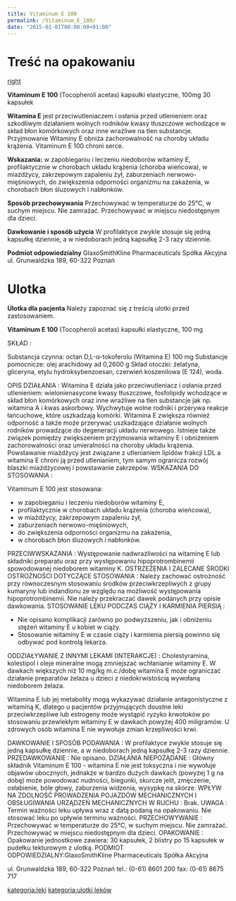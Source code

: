 ```yaml
---
title: Vitaminum E 100
permalink: /Vitaminum_E_100/
date: "2015-01-01T00:00:00+01:00"
---
```


Treść na opakowaniu
===================

[right](/Grafika:vitaminum_e_100.jpg "wikilink")

**Vitaminum E 100**
(Tocopheroli acetas)
kapsułki elastyczne, 100mg
30 kapsułek

**Witamina E** jest przeciwutleniaczem i osłania przed utlenieniem oraz szkodliwym działaniem wolnych rodników kwasy tłuszczowe wchodzące w skład błon komórkowych oraz inne wrażliwe na tlen substancje. Przyjmowanie Witaminy E obniża zachorowalność na choroby układu krążenia. Vitaminum E 100 chroni serce.

**Wskazania:** w zapobieganiu i leczeniu niedoborów witaminy E, profilaktycznie w chorobach układu krążenia (choroba wieńcowa), w miażdżycy, zakrzepowym zapaleniu żył, zaburzeniach nerwowo-mięśniowych, do zwiększenia odporności organizmu na zakażenia, w chorobach błon śluzowych i nabłonków.

**Sposób przechowywania**
Przechowywać w temperaturze do 25°C, w suchym miejscu. Nie zamrażać. Przechowywać w miejscu niedostępnym dla dzieci.

**Dawkowanie i sposób użycia**
W profilaktyce zwykle stosuje się jedną kapsułkę dziennie, a w niedoborach jedną kapsułkę 2-3 razy dziennie.

**Podmiot odpowiedzialny**
GlaxoSmithKline Pharmaceuticals Spółka Akcyjna ul. Grunwaldzka 189, 60-322 Poznań

Ulotka
======

**Ulotka dla pacjenta**
Należy zapoznać się z treścią ulotki przed zastosowaniem.

**Vitaminum E 100**
(Tocopheroli acetas)
kapsułki elastyczne, 100 mg

SKŁAD :

Substancja czynna:
octan D,L-α-tokoferolu (Witamina E) 100 mg
Substancje pomocnicze:
olej arachidowy ad 0,2600 g
Skład otoczki:
żelatyna, gliceryna, etylu hydroksybenzoesan, czerwień koszenilowa (E 124), woda.

OPIS DZIAŁANIA : Witamina E działa jako przeciwutleniacz i osłania przed utlenieniem: wielonienasycone kwasy tłuszczowe, fosfolipidy wchodzące w skład błon komórkowych oraz inne wrażliwe na tlen substancje jak np. witamina A i kwas askorbowy. Wychwytuje wolne rodniki i przerywa reakcje łańcuchowe, które uszkadzają komórki. Witamina E zwiększa również odporność a także może przerywać uszkadzające działanie wolnych rodników prowadzące do degeneracji układu nerwowego. Istnieje także związek pomiędzy zwiększeniem przyjmowania witaminy E i obniżeniem zachorowalności oraz umieralności na choroby układu krążenia. Powstawanie miażdżycy jest związane z utlenianiem lipidów frakcji LDL a witamina E chroni ją przed utlenianiem, tym samym ogranicza rozwój blaszki miażdżycowej i powstawanie zakrzepów.
WSKAZANIA DO STOSOWANIA :

Vitaminum E 100 jest stosowana:

-   w zapobieganiu i leczeniu niedoborów witaminy E,
-   profilaktycznie w chorobach układu krążenia (choroba wieńcowa),
-   w miażdżycy, zakrzepowym zapaleniu żył,
-   zaburzeniach nerwowo-mięśniowych,
-   do zwiększenia odporności organizmu na zakażenia,
-   w chorobach błon śluzowych i nabłonków.

PRZECIWWSKAZANIA : Występowanie nadwrażliwości na witaminę E lub składniki preparatu oraz przy występowaniu hipoprotrombinemii spowodowanej niedoborem witaminy K.
OSTRZEŻENIA I ZALECANE ŚRODKI OSTROŻNOŚCI DOTYCZĄCE STOSOWANIA : Należy zachować ostrożność przy równoczesnym stosowaniu środków przeciwkrzepliwych z grupy kumaryny lub indandionu ze względu na możliwość występowania hipoprotrombinemii. Nie należy przekraczać dawek podanych przy opisie dawkowania.
STOSOWANIE LEKU PODCZAS CIĄŻY I KARMIENIA PIERSIĄ :

-   Nie opisano komplikacji zarówno po podwyższeniu, jak i obniżeniu stężeń witaminy E u kobiet w ciąży.
-   Stosowanie witaminy E w czasie ciąży i karmienia piersią powinno się odbywać pod kontrolą lekarza.

ODDZIAŁYWANIE Z INNYMI LEKAMI (INTERAKCJE) : Cholestyramina, kolestipol i oleje mineralne mogą zmniejszać wchłanianie witaminy E. W dawkach większych niż 10 mg/kg m.c./dobę witamina E może ograniczać działanie preparatów żelaza u dzieci z niedokrwistością wywołaną niedoborem żelaza.

Witamina E lub jej metabolity mogą wykazywać działanie antagonistyczne z witaminą K, dlatego u pacjentów przyjmujących doustne leki przeciwkrzepliwe lub estrogeny może wystąpić ryzyko krwotoków po stosowaniu przewlekłym witaminy E w dawkach powyżej 400 miligramów. U zdrowych osób witamina E nie wywołuje zmian krzepliwości krwi.

DAWKOWANIE I SPOSÓB PODAWANIA : W profilaktyce zwykle stosuje się jedną kapsułkę dziennie, a w niedoborach jedną kapsułkę 2-3 razy dziennie.
PRZEDAWKOWANIE : Nie opisano.
DZIAŁANIA NIEPOŻĄDANE : Główny składnik Vitaminum E 100 - witamina E nie jest toksyczna i nie wywołuje objawów ubocznych, jednakże w bardzo dużych dawkach (powyżej 1 g na dobę) może powodować nudności, biegunki, skurcze jelit, zmęczenie, osłabienie, bóle głowy, zaburzenia widzenia, wysypkę na skórze.
WPŁYW NA ZDOLNOŚĆ PROWADZENIA POJAZDÓW MECHANICZNYCH I OBSŁUGIWANIA URZĄDZEŃ MECHANICZNYCH W RUCHU : Brak.
UWAGA : Termin ważności leku upływa wraz z datą podaną na opakowaniu. Nie stosować leku po upływie terminu ważności.
PRZECHOWYWANIE : Przechowywać w temperaturze do 25°C, w suchym miejscu. Nie zamrażać. Przechowywać w miejscu niedostępnym dla dzieci.
OPAKOWANIE : Opakowanie jednostkowe zawiera: 30 kapsułek, 2 blistry po 15 kapsułek w pudełku tekturowym z ulotką.
PODMIOT ODPOWIEDZIALNY:GlaxoSmithKline Pharmaceuticals Spółka Akcyjna

ul. Grunwaldzka 189, 60-322 Poznań tel.: (0-61) 8601 200 fax: (0-61) 8675 717

[kategoria:leki](/atopedia/kategoria:leki "wikilink") [kategoria:ulotki leków](/atopedia/kategoria:ulotki_leków "wikilink")